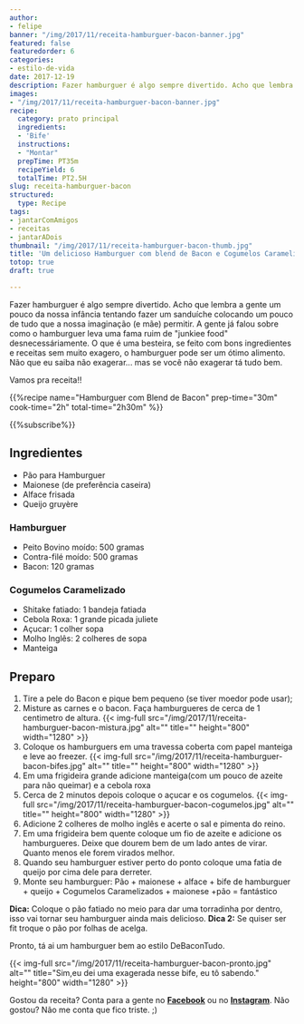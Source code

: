 ```yaml
---
author:
- felipe
banner: "/img/2017/11/receita-hamburguer-bacon-banner.jpg"
featured: false
featuredorder: 6
categories:
- estilo-de-vida
date: 2017-12-19
description: Fazer hamburguer é algo sempre divertido. Acho que lembra a gente um pouco da nossa infância tentando fazer um sanduíche colocando um pouco de tudo que a nossa imaginação (e mãe) permitir. A gente já falou sobre como o hamburguer leva uma fama ruim de "junkiee food" desnecessáriamente. O que é uma besteira, se feito com bons ingredientes e receitas sem muito exagero, o hamburguer pode ser um ótimo alimento. Não que eu saiba não exagerar... mas se você não exagerar tá tudo bem.
images:
- "/img/2017/11/receita-hamburguer-bacon-banner.jpg"
recipe:
  category: prato principal
  ingredients:
  - 'Bife'
  instructions:
  - "Montar"
  prepTime: PT35m
  recipeYield: 6
  totalTime: PT2.5H
slug: receita-hamburguer-bacon
structured:
  type: Recipe
tags:
- jantarComAmigos
- receitas
- jantarADois
thumbnail: "/img/2017/11/receita-hamburguer-bacon-thumb.jpg"
title: 'Um delicioso Hamburguer com blend de Bacon e Cogumelos Caramelizados'
totop: true
draft: true

---
```


Fazer hamburguer é algo sempre divertido. Acho que lembra a gente um pouco da nossa infância tentando fazer um sanduíche colocando um pouco de tudo que a nossa imaginação (e mãe) permitir. A gente já falou sobre como o hamburguer leva uma fama ruim de "junkiee food" desnecessáriamente. O que é uma besteira, se feito com bons ingredientes e receitas sem muito exagero, o hamburguer pode ser um ótimo alimento. Não que eu saiba não exagerar... mas se você não exagerar tá tudo bem.

Vamos pra receita!!

{{%recipe name="Hamburguer com Blend de Bacon" prep-time="30m" cook-time="2h" total-time="2h30m" %}}

{{%subscribe%}}

## Ingredientes

* Pão para Hamburguer
* Maionese (de preferência caseira)
* Alface frisada
* Queijo gruyère

### Hamburguer
* Peito Bovino moído: 500 gramas
* Contra-filé moído: 500 gramas
* Bacon: 120 gramas

### Cogumelos Caramelizado
* Shitake fatiado: 1 bandeja fatiada
* Cebola Roxa: 1 grande picada juliete
* Açucar: 1 colher sopa
* Molho Inglês: 2 colheres de sopa
* Manteiga



## Preparo

1. Tire a pele do Bacon e pique bem pequeno (se tiver moedor pode usar);
2. Misture as carnes e o bacon. Faça hamburgueres de cerca de 1 centimetro de altura.
{{< img-full src="/img/2017/11/receita-hamburguer-bacon-mistura.jpg" alt="" title=""  height="800" width="1280" >}}
3. Coloque os hamburguers em uma travessa coberta com papel manteiga e leve ao freezer.
{{< img-full src="/img/2017/11/receita-hamburguer-bacon-bifes.jpg" alt="" title=""  height="800" width="1280" >}}
4. Em uma frigideira grande adicione manteiga(com um pouco de azeite para não queimar) e a cebola roxa
5. Cerca de 2 minutos depois coloque o açucar e os cogumelos.
{{< img-full src="/img/2017/11/receita-hamburguer-bacon-cogumelos.jpg" alt="" title=""  height="800" width="1280" >}}
6. Adicione 2 colheres de molho inglês e acerte o sal e pimenta do reino.
7. Em uma frigideira bem quente coloque um fio de azeite e adicione os hamburgueres. Deixe que dourem bem de um lado antes de virar. Quanto menos ele forem virados melhor.
8. Quando seu hamburguer estiver perto do ponto coloque uma fatia de queijo por cima dele para derreter.
9. Monte seu hamburguer: Pão + maionese + alface + bife de hamburguer + queijo + Cogumelos Caramelizados + maionese +pão = fantástico

**Dica:** Coloque o pão fatiado no meio para dar uma torradinha por dentro, isso vai tornar seu hamburguer ainda mais delicioso.
**Dica 2:** Se quiser ser fit troque o pão por folhas de acelga.

Pronto, tá ai um hamburguer bem ao estilo DeBaconTudo. 

{{< img-full src="/img/2017/11/receita-hamburguer-bacon-pronto.jpg" alt="" title="Sim,eu dei uma exagerada nesse bife, eu tô sabendo."  height="800" width="1280" >}}


Gostou da receita? Conta para a gente no **[Facebook](https://www.facebook.com/debacontudo/)** ou no **[Instagram](https://www.instagram.com/casaldebacontudo/)**. Não gostou? Não me conta que fico triste. ;)